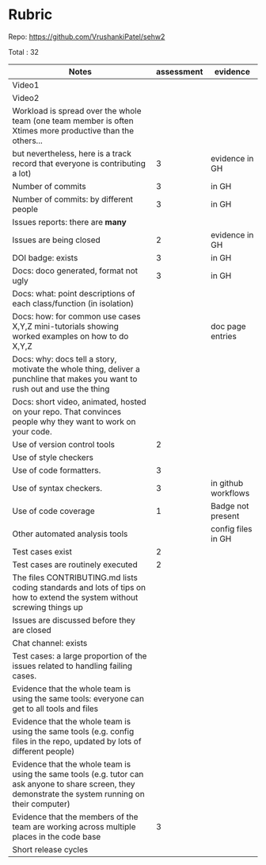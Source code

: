 # Rubric

Repo: https://github.com/VrushankiPatel/sehw2

Total : 32


|Notes|assessment|evidence|
|-----|---------|----------|
|Video1| | |
|Video2| | |
|Workload is spread over the whole team (one team member is often Xtimes more productive than the others... 
but nevertheless, here is a track record that everyone is contributing a lot)| 3 |evidence in GH|
|Number of commits| 3 |in GH|
|Number of commits: by different people| 3 |in GH|
|Issues reports: there are **many**|
|Issues are being closed| 2 |evidence in GH|
|DOI badge: exists| 3 |in GH|
|Docs: doco generated, format not ugly | 3 |in GH|
|Docs: what: point descriptions of each class/function (in isolation) |  | 
|Docs: how: for common use cases X,Y,Z mini-tutorials showing worked examples on how to do X,Y,Z| |doc page entries|
|Docs: why: docs tell a story, motivate the whole thing, deliver a punchline that makes you want to rush out and use the thing| | |
|Docs: short video, animated, hosted on your repo. That convinces people why they want to work on your code.|  | |
|Use of version control tools| 2 |
|Use of style checkers | ||
|Use of code formatters. | 3 ||
|Use of syntax checkers. | 3 | in github workflows |
|Use of code coverage | 1 | Badge not present|
|Other automated analysis tools| |config files in GH|
|Test cases exist| 2 ||
|Test cases are routinely executed| 2 ||
|The files CONTRIBUTING.md lists coding standards and lots of tips on how to extend the system without screwing things up| | |
|Issues are discussed before they are closed| ||
|Chat channel: exists| ||
|Test cases: a large proportion of the issues related to handling failing cases.| ||
|Evidence that the whole team is using the same tools: everyone can get to all tools and files| | |
|Evidence that the whole team is using the same tools (e.g. config files in the repo, updated by lots of different people)| | |
|Evidence that the whole team is using the same tools (e.g. tutor can ask anyone to share screen, they demonstrate the system running on their computer)| | |
|Evidence that the members of the team are working across multiple places in the code base| 3 | |
|Short release cycles |  | |
